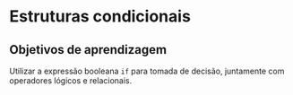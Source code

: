 # Estruturas condicionais

## Objetivos de aprendizagem

Utilizar a expressão booleana <code>if</code> para tomada de decisão, juntamente com operadores lógicos e relacionais.